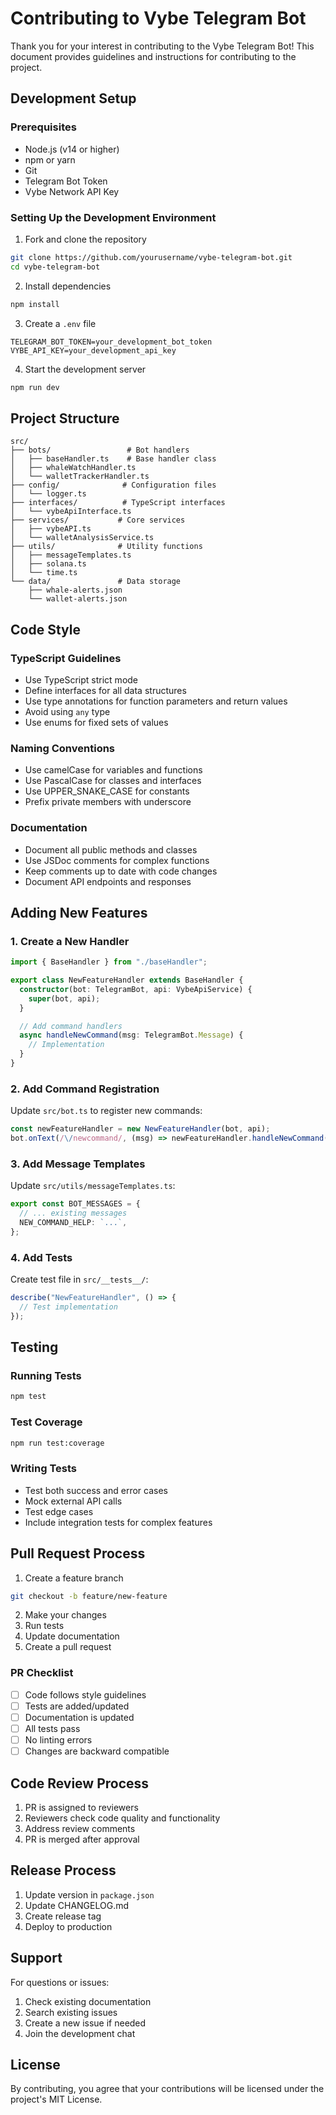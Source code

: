 # Contributing to Vybe Telegram Bot

Thank you for your interest in contributing to the Vybe Telegram Bot! This document provides guidelines and instructions for contributing to the project.

## Development Setup

### Prerequisites

- Node.js (v14 or higher)
- npm or yarn
- Git
- Telegram Bot Token
- Vybe Network API Key

### Setting Up the Development Environment

1. Fork and clone the repository

```bash
git clone https://github.com/yourusername/vybe-telegram-bot.git
cd vybe-telegram-bot
```

2. Install dependencies

```bash
npm install
```

3. Create a `.env` file

```
TELEGRAM_BOT_TOKEN=your_development_bot_token
VYBE_API_KEY=your_development_api_key
```

4. Start the development server

```bash
npm run dev
```

## Project Structure

```
src/
├── bots/                 # Bot handlers
│   ├── baseHandler.ts    # Base handler class
│   ├── whaleWatchHandler.ts
│   └── walletTrackerHandler.ts
├── config/              # Configuration files
│   └── logger.ts
├── interfaces/          # TypeScript interfaces
│   └── vybeApiInterface.ts
├── services/           # Core services
│   ├── vybeAPI.ts
│   └── walletAnalysisService.ts
├── utils/              # Utility functions
│   ├── messageTemplates.ts
│   ├── solana.ts
│   └── time.ts
└── data/               # Data storage
    ├── whale-alerts.json
    └── wallet-alerts.json
```

## Code Style

### TypeScript Guidelines

- Use TypeScript strict mode
- Define interfaces for all data structures
- Use type annotations for function parameters and return values
- Avoid using `any` type
- Use enums for fixed sets of values

### Naming Conventions

- Use camelCase for variables and functions
- Use PascalCase for classes and interfaces
- Use UPPER_SNAKE_CASE for constants
- Prefix private members with underscore

### Documentation

- Document all public methods and classes
- Use JSDoc comments for complex functions
- Keep comments up to date with code changes
- Document API endpoints and responses

## Adding New Features

### 1. Create a New Handler

```typescript
import { BaseHandler } from "./baseHandler";

export class NewFeatureHandler extends BaseHandler {
  constructor(bot: TelegramBot, api: VybeApiService) {
    super(bot, api);
  }

  // Add command handlers
  async handleNewCommand(msg: TelegramBot.Message) {
    // Implementation
  }
}
```

### 2. Add Command Registration

Update `src/bot.ts` to register new commands:

```typescript
const newFeatureHandler = new NewFeatureHandler(bot, api);
bot.onText(/\/newcommand/, (msg) => newFeatureHandler.handleNewCommand(msg));
```

### 3. Add Message Templates

Update `src/utils/messageTemplates.ts`:

```typescript
export const BOT_MESSAGES = {
  // ... existing messages
  NEW_COMMAND_HELP: `...`,
};
```

### 4. Add Tests

Create test file in `src/__tests__/`:

```typescript
describe("NewFeatureHandler", () => {
  // Test implementation
});
```

## Testing

### Running Tests

```bash
npm test
```

### Test Coverage

```bash
npm run test:coverage
```

### Writing Tests

- Test both success and error cases
- Mock external API calls
- Test edge cases
- Include integration tests for complex features

## Pull Request Process

1. Create a feature branch

```bash
git checkout -b feature/new-feature
```

2. Make your changes
3. Run tests
4. Update documentation
5. Create a pull request

### PR Checklist

- [ ] Code follows style guidelines
- [ ] Tests are added/updated
- [ ] Documentation is updated
- [ ] All tests pass
- [ ] No linting errors
- [ ] Changes are backward compatible

## Code Review Process

1. PR is assigned to reviewers
2. Reviewers check code quality and functionality
3. Address review comments
4. PR is merged after approval

## Release Process

1. Update version in `package.json`
2. Update CHANGELOG.md
3. Create release tag
4. Deploy to production

## Support

For questions or issues:

1. Check existing documentation
2. Search existing issues
3. Create a new issue if needed
4. Join the development chat

## License

By contributing, you agree that your contributions will be licensed under the project's MIT License.
